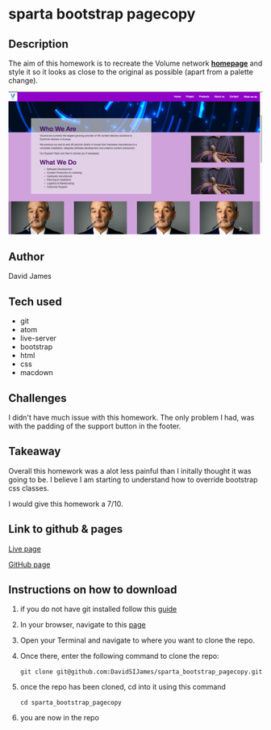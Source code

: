 # sparta bootstrap pagecopy

## Description
The aim of this homework is to recreate the Volume network [**homepage**](https://volumenetwork.com/) and style it so it looks as close to the original as possible (apart from a palette change).

![Pagecopy Screenshot](img/website_screenshot.png)

## Author
David James

## Tech used
- git
- atom
- live-server
- bootstrap
- html
- css
- macdown

## Challenges
I didn't have much issue with this homework. The only problem I had, was with the padding of the support button in the footer.
## Takeaway
Overall this homework was a alot less painful than I initally thought it was going to be. I believe I am starting to understand how to override bootstrap css classes.  

I would give this homework a 7/10.
## Link to github & pages
[Live page](https://davidsijames.github.io/sparta_bootstrap_pagecopy/)

[GitHub page](https://github.com/DavidSIJames)
## Instructions on how to download
1. if you do not have git installed follow this [guide](https://gist.github.com/derhuerst/1b15ff4652a867391f03)
2. In your browser, navigate to this [page](https://github.com/DavidSIJames/sparta_bootstrap_pagecopy)
3. Open your Terminal and navigate to where you want to clone the repo.
4. Once there, enter the following command to clone the repo:

	```terminal
	git clone git@github.com:DavidSIJames/sparta_bootstrap_pagecopy.git
	```
5. once the repo has been cloned, cd into it using this command

	```terminal
	cd sparta_bootstrap_pagecopy
	```
6. you are now in the repo
